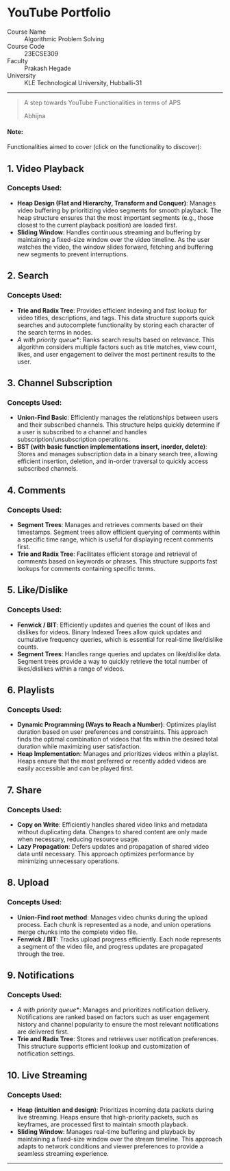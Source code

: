 
# YouTube Portfolio


<dl>
<dt>Course Name</dt>
<dd>Algorithmic Problem Solving</dd>
<dt>Course Code</dt>
<dd>23ECSE309</dd>
<dt>Faculty </dt>
<dd>Prakash Hegade</dd>
<dt>University</dt>
<dd>KLE Technological University, Hubballi-31</dd>
</dl>

* * *

> A step towards YouTube Functionalities in terms of APS
>
>Abhijna

#### Note:
Functionalities aimed to cover (click on the functionality to discover):
<!--1. [Order of Video Playing](./order_of_video_playing.md)
2. [Search for Videos](./search_for_videos.md)
3. [Video Recommendations](./video_recommendations.md)
4. [Video Playback Control](./video_playback_control.md)
5. [Video Upload and Processing](./video_upload_and_processing.md)
6. [User Engagement Analysis](./user_engagement_analysis.md)
-->


## 1. Video Playback
### Concepts Used:
- **Heap Design (Flat and Hierarchy, Transform and Conquer)**: Manages video buffering by prioritizing video segments for smooth playback. The heap structure ensures that the most important segments (e.g., those closest to the current playback position) are loaded first.
- **Sliding Window**: Handles continuous streaming and buffering by maintaining a fixed-size window over the video timeline. As the user watches the video, the window slides forward, fetching and buffering new segments to prevent interruptions.

## 2. Search
### Concepts Used:
- **Trie and Radix Tree**: Provides efficient indexing and fast lookup for video titles, descriptions, and tags. This data structure supports quick searches and autocomplete functionality by storing each character of the search terms in nodes.
- **A* with priority queue**: Ranks search results based on relevance. This algorithm considers multiple factors such as title matches, view count, likes, and user engagement to deliver the most pertinent results to the user.

## 3. Channel Subscription
### Concepts Used:
- **Union-Find Basic**: Efficiently manages the relationships between users and their subscribed channels. This structure helps quickly determine if a user is subscribed to a channel and handles subscription/unsubscription operations.
- **BST (with basic function implementations insert, inorder, delete)**: Stores and manages subscription data in a binary search tree, allowing efficient insertion, deletion, and in-order traversal to quickly access subscribed channels.

## 4. Comments
### Concepts Used:
- **Segment Trees**: Manages and retrieves comments based on their timestamps. Segment trees allow efficient querying of comments within a specific time range, which is useful for displaying recent comments first.
- **Trie and Radix Tree**: Facilitates efficient storage and retrieval of comments based on keywords or phrases. This structure supports fast lookups for comments containing specific terms.

## 5. Like/Dislike
### Concepts Used:
- **Fenwick / BIT**: Efficiently updates and queries the count of likes and dislikes for videos. Binary Indexed Trees allow quick updates and cumulative frequency queries, which is essential for real-time like/dislike counts.
- **Segment Trees**: Handles range queries and updates on like/dislike data. Segment trees provide a way to quickly retrieve the total number of likes/dislikes within a range of videos.

## 6. Playlists
### Concepts Used:
- **Dynamic Programming (Ways to Reach a Number)**: Optimizes playlist duration based on user preferences and constraints. This approach finds the optimal combination of videos that fits within the desired total duration while maximizing user satisfaction.
- **Heap Implementation**: Manages and prioritizes videos within a playlist. Heaps ensure that the most preferred or recently added videos are easily accessible and can be played first.

## 7. Share
### Concepts Used:
- **Copy on Write**: Efficiently handles shared video links and metadata without duplicating data. Changes to shared content are only made when necessary, reducing resource usage.
- **Lazy Propagation**: Defers updates and propagation of shared video data until necessary. This approach optimizes performance by minimizing unnecessary operations.

## 8. Upload
### Concepts Used:
- **Union-Find root method**: Manages video chunks during the upload process. Each chunk is represented as a node, and union operations merge chunks into the complete video file.
- **Fenwick / BIT**: Tracks upload progress efficiently. Each node represents a segment of the video file, and progress updates are propagated through the tree.

## 9. Notifications
### Concepts Used:
- **A* with priority queue**: Manages and prioritizes notification delivery. Notifications are ranked based on factors such as user engagement history and channel popularity to ensure the most relevant notifications are delivered first.
- **Trie and Radix Tree**: Stores and retrieves user notification preferences. This structure supports efficient lookup and customization of notification settings.

## 10. Live Streaming
### Concepts Used:
- **Heap (intuition and design)**: Prioritizes incoming data packets during live streaming. Heaps ensure that high-priority packets, such as keyframes, are processed first to maintain smooth playback.
- **Sliding Window**: Manages real-time buffering and playback by maintaining a fixed-size window over the stream timeline. This approach adapts to network conditions and viewer preferences to provide a seamless streaming experience.






* * *

